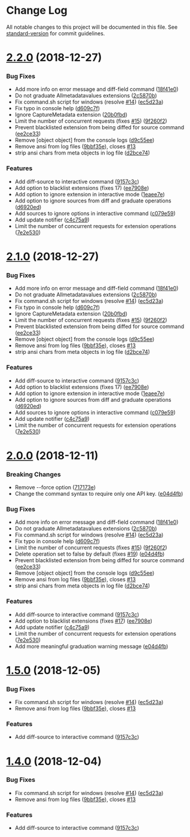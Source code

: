 # Change Log

All notable changes to this project will be documented in this file. See [standard-version](https://github.com/conventional-changelog/standard-version) for commit guidelines.

<a name="2.2.0"></a>
# [2.2.0](https://github.com/coveo/platform-client/compare/v1.3.1...v2.2.0) (2018-12-27)


### Bug Fixes

* Add more info on error message and diff-field command ([18f41e0](https://github.com/coveo/platform-client/commit/18f41e0))
* Do not graduate Allmetadatavalues extensions ([2c5870b](https://github.com/coveo/platform-client/commit/2c5870b))
* Fix command.sh script for windows (resolve [#14](https://github.com/coveo/platform-client/issues/14)) ([ec5d23a](https://github.com/coveo/platform-client/commit/ec5d23a))
* Fix typo in console help ([d609c7f](https://github.com/coveo/platform-client/commit/d609c7f))
* Ignore CaptureMetadata extension ([20b0fbd](https://github.com/coveo/platform-client/commit/20b0fbd))
* Limit the number of concurrent requests (fixes [#15](https://github.com/coveo/platform-client/issues/15)) ([9f260f2](https://github.com/coveo/platform-client/commit/9f260f2))
* Prevent blacklisted extension from being diffed for source command ([ee2ce33](https://github.com/coveo/platform-client/commit/ee2ce33))
* Remove [object object] from the console logs ([d9c55ee](https://github.com/coveo/platform-client/commit/d9c55ee))
* Remove ansi from log files ([9bbf35e](https://github.com/coveo/platform-client/commit/9bbf35e)), closes [#13](https://github.com/coveo/platform-client/issues/13)
* strip ansi chars from meta objects in log file ([d2bce74](https://github.com/coveo/platform-client/commit/d2bce74))


### Features

* Add diff-source to interactive command ([9157c3c](https://github.com/coveo/platform-client/commit/9157c3c))
* Add option to blacklist extensions (fixes 17) ([ee7908e](https://github.com/coveo/platform-client/commit/ee7908e))
* Add option to ignore extension in interactive mode ([1eaee7e](https://github.com/coveo/platform-client/commit/1eaee7e))
* Add option to ignore sources from diff and graduate operations ([d6920ed](https://github.com/coveo/platform-client/commit/d6920ed))
* Add sources to ignore options in interactive command ([c079e59](https://github.com/coveo/platform-client/commit/c079e59))
* Add update notifier ([c4c75a9](https://github.com/coveo/platform-client/commit/c4c75a9))
* Limit the number of concurrent requests for extension operations ([7e2e530](https://github.com/coveo/platform-client/commit/7e2e530))



<a name="2.1.0"></a>
# [2.1.0](https://github.com/coveo/platform-client/compare/v1.3.1...v2.1.0) (2018-12-27)


### Bug Fixes

* Add more info on error message and diff-field command ([18f41e0](https://github.com/coveo/platform-client/commit/18f41e0))
* Do not graduate Allmetadatavalues extensions ([2c5870b](https://github.com/coveo/platform-client/commit/2c5870b))
* Fix command.sh script for windows (resolve [#14](https://github.com/coveo/platform-client/issues/14)) ([ec5d23a](https://github.com/coveo/platform-client/commit/ec5d23a))
* Fix typo in console help ([d609c7f](https://github.com/coveo/platform-client/commit/d609c7f))
* Ignore CaptureMetadata extension ([20b0fbd](https://github.com/coveo/platform-client/commit/20b0fbd))
* Limit the number of concurrent requests (fixes [#15](https://github.com/coveo/platform-client/issues/15)) ([9f260f2](https://github.com/coveo/platform-client/commit/9f260f2))
* Prevent blacklisted extension from being diffed for source command ([ee2ce33](https://github.com/coveo/platform-client/commit/ee2ce33))
* Remove [object object] from the console logs ([d9c55ee](https://github.com/coveo/platform-client/commit/d9c55ee))
* Remove ansi from log files ([9bbf35e](https://github.com/coveo/platform-client/commit/9bbf35e)), closes [#13](https://github.com/coveo/platform-client/issues/13)
* strip ansi chars from meta objects in log file ([d2bce74](https://github.com/coveo/platform-client/commit/d2bce74))


### Features

* Add diff-source to interactive command ([9157c3c](https://github.com/coveo/platform-client/commit/9157c3c))
* Add option to blacklist extensions (fixes 17) ([ee7908e](https://github.com/coveo/platform-client/commit/ee7908e))
* Add option to ignore extension in interactive mode ([1eaee7e](https://github.com/coveo/platform-client/commit/1eaee7e))
* Add option to ignore sources from diff and graduate operations ([d6920ed](https://github.com/coveo/platform-client/commit/d6920ed))
* Add sources to ignore options in interactive command ([c079e59](https://github.com/coveo/platform-client/commit/c079e59))
* Add update notifier ([c4c75a9](https://github.com/coveo/platform-client/commit/c4c75a9))
* Limit the number of concurrent requests for extension operations ([7e2e530](https://github.com/coveo/platform-client/commit/7e2e530))



<a name="2.0.0"></a>
# [2.0.0](https://github.com/coveo/platform-client/compare/v1.3.1...v2.0.0) (2018-12-11)


### Breaking Changes
* Remove --force option ([717173e](https://github.com/coveo/platform-client/commit/717173e))
* Change the command syntax to require only one API key. ([e04d4fb](https://github.com/coveo/platform-client/commit/e04d4fb))


### Bug Fixes

* Add more info on error message and diff-field command ([18f41e0](https://github.com/coveo/platform-client/commit/18f41e0))
* Do not graduate Allmetadatavalues extensions ([2c5870b](https://github.com/coveo/platform-client/commit/2c5870b))
* Fix command.sh script for windows (resolve [#14](https://github.com/coveo/platform-client/issues/14)) ([ec5d23a](https://github.com/coveo/platform-client/commit/ec5d23a))
* Fix typo in console help ([d609c7f](https://github.com/coveo/platform-client/commit/d609c7f))
* Limit the number of concurrent requests (fixes [#15](https://github.com/coveo/platform-client/issues/15)) ([9f260f2](https://github.com/coveo/platform-client/commit/9f260f2))
* Delete operation set to false by default (fixes [#19](https://github.com/coveo/platform-client/issues/19)) ([e04d4fb](https://github.com/coveo/platform-client/commit/e04d4fb))
* Prevent blacklisted extension from being diffed for source command ([ee2ce33](https://github.com/coveo/platform-client/commit/ee2ce33))
* Remove [object object] from the console logs ([d9c55ee](https://github.com/coveo/platform-client/commit/d9c55ee))
* Remove ansi from log files ([9bbf35e](https://github.com/coveo/platform-client/commit/9bbf35e)), closes [#13](https://github.com/coveo/platform-client/issues/13)
* strip ansi chars from meta objects in log file ([d2bce74](https://github.com/coveo/platform-client/commit/d2bce74))


### Features

* Add diff-source to interactive command ([9157c3c](https://github.com/coveo/platform-client/commit/9157c3c))
* Add option to blacklist extensions (fixes [#17](https://github.com/coveo/platform-client/issues/17)) ([ee7908e](https://github.com/coveo/platform-client/commit/ee7908e))
* Add update notifier ([c4c75a9](https://github.com/coveo/platform-client/commit/c4c75a9))
* Limit the number of concurrent requests for extension operations ([7e2e530](https://github.com/coveo/platform-client/commit/7e2e530))
* Add more meaningful graduation warning message ([e04d4fb](https://github.com/coveo/platform-client/commit/e04d4fb))



<a name="1.5.0"></a>
# [1.5.0](https://github.com/coveo/platform-client/compare/v1.3.1...v1.5.0) (2018-12-05)


### Bug Fixes

* Fix command.sh script for windows (resolve [#14](https://github.com/coveo/platform-client/issues/14)) ([ec5d23a](https://github.com/coveo/platform-client/commit/ec5d23a))
* Remove ansi from log files ([9bbf35e](https://github.com/coveo/platform-client/commit/9bbf35e)), closes [#13](https://github.com/coveo/platform-client/issues/13)


### Features

* Add diff-source to interactive command ([9157c3c](https://github.com/coveo/platform-client/commit/9157c3c))



<a name="1.4.0"></a>
# [1.4.0](https://github.com/coveo/platform-client/compare/v1.3.1...v1.4.0) (2018-12-04)


### Bug Fixes

* Fix command.sh script for windows (resolve [#14](https://github.com/coveo/platform-client/issues/14)) ([ec5d23a](https://github.com/coveo/platform-client/commit/ec5d23a))
* Remove ansi from log files ([9bbf35e](https://github.com/coveo/platform-client/commit/9bbf35e)), closes [#13](https://github.com/coveo/platform-client/issues/13)


### Features

* Add diff-source to interactive command ([9157c3c](https://github.com/coveo/platform-client/commit/9157c3c))

